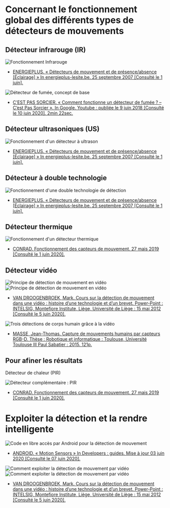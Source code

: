 # Concernant le fonctionnement global des différents types de détecteurs de mouvements

## Détecteur infrarouge (IR)
![Fonctionnement Infrarouge](images/IR1.PNG)

- [ENERGIEPLUS. « Détecteurs de mouvement et de présence/absence [Éclairage] » In energieplus-lesite.be. 25 septembre 2007 [Consulté le 1 juin].](https://energieplus-lesite.be/techniques/eclairage10/commandes/gestion-en-fonction-de-la-presence/detecteurs-de-mouvement-et-de-presence-absence/)

![Détecteur de fumée, concept de base](images/ddmCPSorcier.PNG)

- [C’EST PAS SORCIER. « Comment fonctionne un détecteur de fumée ? – C’est Pas Sorcier ». In Google. Youtube : publiée le 9 juin 2018 [Consulté le 10 juin 2020]. 2min 22sec.](https://www.youtube.com/watch?v=EzWPsc9_rKc)

## Détecteur ultrasoniques (US)
![Fonctionnement d'un détecteur à ultrason](images/US1.PNG)

- [ENERGIEPLUS. « Détecteurs de mouvement et de présence/absence [Éclairage] » In energieplus-lesite.be. 25 septembre 2007 [Consulté le 1 juin].](https://energieplus-lesite.be/techniques/eclairage10/commandes/gestion-en-fonction-de-la-presence/detecteurs-de-mouvement-et-de-presence-absence/)

## Détecteur à double technologie
![Fonctionnement d'une double technologie de détection](images/ddmDoubleTech.PNG)

- [ENERGIEPLUS. « Détecteurs de mouvement et de présence/absence [Éclairage] » In energieplus-lesite.be. 25 septembre 2007 [Consulté le 1 juin].](https://energieplus-lesite.be/techniques/eclairage10/commandes/gestion-en-fonction-de-la-presence/detecteurs-de-mouvement-et-de-presence-absence/)

## Détecteur thermique
![Fonctionnement d'un détecteur thermique](images/ddmConrad.PNG)

- [CONRAD. Fonctionnement des capteurs de mouvement. 27 mais 2019 [Consulté le 1 juin 2020].](https://www.conrad.fr/articles/inspiration/fonctionnement-capteur-de-mouvement)

## Détecteur vidéo
![Principe de détection de mouvement en vidéo](images/ddmCoursfct3.PNG)
![Principe de détection de mouvement en vidéo](images/ddmCoursfct4.PNG)

- [VAN DROOGENBROEK, Mark. Cours sur la détection de mouvement dans une vidéo : histoire d’une technologie et d’un brevet. Power-Point : INTELSIG, Montefiore Institute, Liège, Université de Liège : 15 mai 2012 [Consulté le 5 juin 2020].](https://orbi.uliege.be/bitstream/2268/121415/1/VanDroogenbroeck2012LaDetection.pdf)

![Trois détections de corps humain grâce à la vidéo](images/MoCap7Tech.PNG)

- [MASSE, Jean-Thomas. Capture de mouvements humains par capteurs RGB-D. Thèse : Robotique et informatique : Toulouse, Université Toulouse III Paul Sabatier : 2015. 121p.](https://tel.archives-ouvertes.fr/tel-01280163v2/document)

## Pour afiner les résultats
Détecteur de chaleur (PIR)

![Détecteur complémentaire : PIR](images/ddmConrad.PNG)

- [CONRAD. Fonctionnement des capteurs de mouvement. 27 mais 2019 [Consulté le 1 juin 2020].](https://www.conrad.fr/articles/inspiration/fonctionnement-capteur-de-mouvement)

# Exploiter la détection et la rendre intelligente
![Code en libre accès par Android pour la détection de mouvement](images/AndroidAlgo.PNG)

- [ANDROID. « Motion Sensors » In Developers : guides. Mise à jour 03 juin 2020 [Consulté le 07 juin 2020].](https://developer.android.com/guide/topics/sensors/sensors_motion)

![Comment exploiter la détection de mouvement par vidéo](images/ddmCoursfct1.PNG)
![Comment exploiter la détection de mouvement par vidéo](images/ddmCoursfct2.PNG)

- [VAN DROOGENBROEK, Mark. Cours sur la détection de mouvement dans une vidéo : histoire d’une technologie et d’un brevet. Power-Point : INTELSIG, Montefiore Institute, Liège, Université de Liège : 15 mai 2012 [Consulté le 5 juin 2020].]( https://orbi.uliege.be/bitstream/2268/121415/1/VanDroogenbroeck2012LaDetection.pdf)
